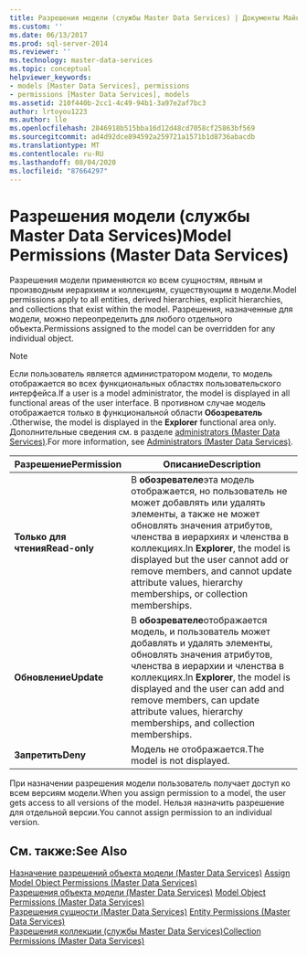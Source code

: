 ```yaml
---
title: Разрешения модели (службы Master Data Services) | Документы Майкрософт
ms.custom: ''
ms.date: 06/13/2017
ms.prod: sql-server-2014
ms.reviewer: ''
ms.technology: master-data-services
ms.topic: conceptual
helpviewer_keywords:
- models [Master Data Services], permissions
- permissions [Master Data Services], models
ms.assetid: 210f440b-2cc1-4c49-94b1-3a97e2af7bc3
author: lrtoyou1223
ms.author: lle
ms.openlocfilehash: 2846918b515bba16d12d48cd7058cf25863bf569
ms.sourcegitcommit: ad4d92dce894592a259721a1571b1d8736abacdb
ms.translationtype: MT
ms.contentlocale: ru-RU
ms.lasthandoff: 08/04/2020
ms.locfileid: "87664297"
---
```

# <a name="model-permissions-master-data-services"></a><span data-ttu-id="7c37e-102">Разрешения модели (службы Master Data Services)</span><span class="sxs-lookup"><span data-stu-id="7c37e-102">Model Permissions (Master Data Services)</span></span>
  <span data-ttu-id="7c37e-103">Разрешения модели применяются ко всем сущностям, явным и производным иерархиям и коллекциям, существующим в модели.</span><span class="sxs-lookup"><span data-stu-id="7c37e-103">Model permissions apply to all entities, derived hierarchies, explicit hierarchies, and collections that exist within the model.</span></span> <span data-ttu-id="7c37e-104">Разрешения, назначенные для модели, можно переопределить для любого отдельного объекта.</span><span class="sxs-lookup"><span data-stu-id="7c37e-104">Permissions assigned to the model can be overridden for any individual object.</span></span>  
  
> [!NOTE]  
>  <span data-ttu-id="7c37e-105">Если пользователь является администратором модели, то модель отображается во всех функциональных областях пользовательского интерфейса.</span><span class="sxs-lookup"><span data-stu-id="7c37e-105">If a user is a model administrator, the model is displayed in all functional areas of the user interface.</span></span> <span data-ttu-id="7c37e-106">В противном случае модель отображается только в функциональной области **Обозреватель** .</span><span class="sxs-lookup"><span data-stu-id="7c37e-106">Otherwise, the model is displayed in the **Explorer** functional area only.</span></span> <span data-ttu-id="7c37e-107">Дополнительные сведения см. в разделе [administrators &#40;Master Data Services&#41;](administrators-master-data-services.md).</span><span class="sxs-lookup"><span data-stu-id="7c37e-107">For more information, see [Administrators &#40;Master Data Services&#41;](administrators-master-data-services.md).</span></span>  
  
|<span data-ttu-id="7c37e-108">Разрешение</span><span class="sxs-lookup"><span data-stu-id="7c37e-108">Permission</span></span>|<span data-ttu-id="7c37e-109">Описание</span><span class="sxs-lookup"><span data-stu-id="7c37e-109">Description</span></span>|  
|----------------|-----------------|  
|<span data-ttu-id="7c37e-110">**Только для чтения**</span><span class="sxs-lookup"><span data-stu-id="7c37e-110">**Read-only**</span></span>|<span data-ttu-id="7c37e-111">В **обозревателе**эта модель отображается, но пользователь не может добавлять или удалять элементы, а также не может обновлять значения атрибутов, членства в иерархиях и членства в коллекциях.</span><span class="sxs-lookup"><span data-stu-id="7c37e-111">In **Explorer**, the model is displayed but the user cannot add or remove members, and cannot update attribute values, hierarchy memberships, or collection memberships.</span></span>|  
|<span data-ttu-id="7c37e-112">**Обновление**</span><span class="sxs-lookup"><span data-stu-id="7c37e-112">**Update**</span></span>|<span data-ttu-id="7c37e-113">В **обозревателе**отображается модель, и пользователь может добавлять и удалять элементы, обновлять значения атрибутов, членства в иерархии и членства в коллекциях.</span><span class="sxs-lookup"><span data-stu-id="7c37e-113">In **Explorer**, the model is displayed and the user can add and remove members, can update attribute values, hierarchy memberships, and collection memberships.</span></span>|  
|<span data-ttu-id="7c37e-114">**Запретить**</span><span class="sxs-lookup"><span data-stu-id="7c37e-114">**Deny**</span></span>|<span data-ttu-id="7c37e-115">Модель не отображается.</span><span class="sxs-lookup"><span data-stu-id="7c37e-115">The model is not displayed.</span></span>|  
  
 <span data-ttu-id="7c37e-116">При назначении разрешения модели пользователь получает доступ ко всем версиям модели.</span><span class="sxs-lookup"><span data-stu-id="7c37e-116">When you assign permission to a model, the user gets access to all versions of the model.</span></span> <span data-ttu-id="7c37e-117">Нельзя назначить разрешение для отдельной версии.</span><span class="sxs-lookup"><span data-stu-id="7c37e-117">You cannot assign permission to an individual version.</span></span>  
  
## <a name="see-also"></a><span data-ttu-id="7c37e-118">См. также:</span><span class="sxs-lookup"><span data-stu-id="7c37e-118">See Also</span></span>  
 <span data-ttu-id="7c37e-119">[Назначение разрешений объекта модели &#40;Master Data Services&#41;](../../2014/master-data-services/assign-model-object-permissions-master-data-services.md) </span><span class="sxs-lookup"><span data-stu-id="7c37e-119">[Assign Model Object Permissions &#40;Master Data Services&#41;](../../2014/master-data-services/assign-model-object-permissions-master-data-services.md) </span></span>  
 <span data-ttu-id="7c37e-120">[Разрешения объекта модели &#40;Master Data Services&#41;](../../2014/master-data-services/model-object-permissions-master-data-services.md) </span><span class="sxs-lookup"><span data-stu-id="7c37e-120">[Model Object Permissions &#40;Master Data Services&#41;](../../2014/master-data-services/model-object-permissions-master-data-services.md) </span></span>  
 <span data-ttu-id="7c37e-121">[Разрешения сущности &#40;Master Data Services&#41;](../../2014/master-data-services/entity-permissions-master-data-services.md) </span><span class="sxs-lookup"><span data-stu-id="7c37e-121">[Entity Permissions &#40;Master Data Services&#41;](../../2014/master-data-services/entity-permissions-master-data-services.md) </span></span>  
 [<span data-ttu-id="7c37e-122">Разрешения коллекции (службы Master Data Services)</span><span class="sxs-lookup"><span data-stu-id="7c37e-122">Collection Permissions &#40;Master Data Services&#41;</span></span>](../../2014/master-data-services/collection-permissions-master-data-services.md)  
  
  
